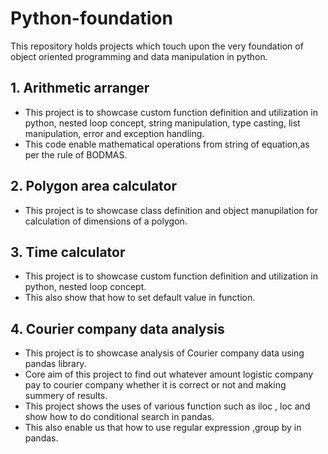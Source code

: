# Python-foundation
This repository holds projects which touch upon the very foundation of object oriented programming and data manipulation in python.

## 1. Arithmetic arranger
- This project is to showcase custom function definition and utilization in python, nested loop concept, string manipulation, type casting, list manipulation, error and exception handling.
- This code enable mathematical operations from string of equation,as per the rule of BODMAS.

## 2. Polygon area calculator
- This project is to showcase class definition and object manupilation for calculation of dimensions of a polygon.

## 3. Time calculator
- This project is to showcase custom function definition and utilization in python, nested loop concept.
- This also show that how to set default value in function.

## 4. Courier company data analysis
- This project is to showcase analysis of Courier company data using pandas library.
- Core aim of this project to find out whatever amount logistic company pay to courier company whether it is correct or not and making summery of results.
- This project shows the uses of  various function such as iloc , loc  and show how to do conditional search in pandas.
- This also enable us that how to use regular expression ,group by in pandas.
